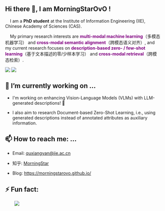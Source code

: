 ## Hi there 👋, I am MorningStarOvO !
&nbsp;&nbsp;&nbsp;&nbsp;I am a **PhD student** at the Institute of Information Engineering (IIE), Chinese Academy of Sciences (CAS).

&nbsp;&nbsp;&nbsp;&nbsp;My primary research interests are **<span style="color:purple">multi-modal machine learning</span>**（多模态机器学习） and **<span style="color:purple">cross-modal semantic alignment</span>**（跨模态语义对齐）, and my current research focuses on **<span style="color:purple">description-based zero- / few-shot learning</span>**（基于文本描述的零/少样本学习） and **<span style="color:purple">cross-modal retrieval</span>**（跨模态检索）.

![](https://img.shields.io/github/followers/MorningStarOvO?style=social)
![](https://img.shields.io/github/stars/MorningStarOvO?style=social)


## 🔭 I’m currently working on ...
* I'm working on enhancing Vision-Language Models (VLMs) with LLM-generated descriptions! 🌱

* I also aim to research Document-based Zero-Shot Learning, i.e., using generated descriptions instead of annotated attributes as auxiliary information.

## 📫 How to reach me: ...
* Email: quxiangyan@iie.ac.cn

* 知乎: [MorningStar](https://www.zhihu.com/people/ha-ha-ha-ha-ha-58-78)

* Blog: <https://morningstarovo.github.io/>

## ⚡ Fun fact:

<img style="display:block; margin: 0 0 0 30px" src="https://github-readme-stats.vercel.app/api?username=MorningStarOvO&show_icons=true&icon_color=79ff97&text_color=fff&bg_color=39393a&hide_title=false&title_color=fff&disable_animations=true&hide_border=true">

<!--
**MorningStarOvO/MorningStarOvO** is a ✨ _special_ ✨ repository because its `README.md` (this file) appears on your GitHub profile.

Here are some ideas to get you started:

- 🔭 I’m currently working on ...
- 🌱 I’m currently learning ...
- 👯 I’m looking to collaborate on ...  # 我在跟谁合作
- 🤔 I’m looking for help with ...
- 💬 Ask me about ...
- 📫 How to reach me: ...
- 😄 Pronouns: ...
- ⚡ Fun fact: ...
-->
